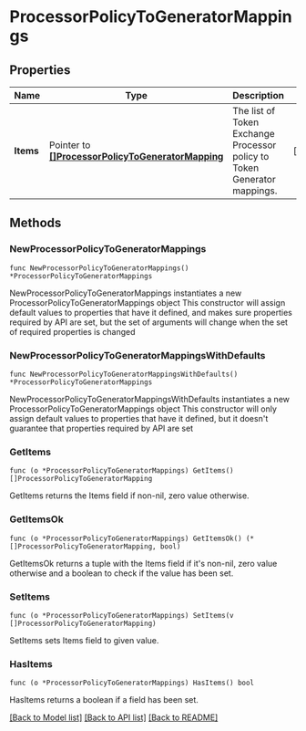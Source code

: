 # ProcessorPolicyToGeneratorMappings

## Properties

Name | Type | Description | Notes
------------ | ------------- | ------------- | -------------
**Items** | Pointer to [**[]ProcessorPolicyToGeneratorMapping**](ProcessorPolicyToGeneratorMapping.md) | The list of Token Exchange Processor policy to Token Generator mappings. | [optional] 

## Methods

### NewProcessorPolicyToGeneratorMappings

`func NewProcessorPolicyToGeneratorMappings() *ProcessorPolicyToGeneratorMappings`

NewProcessorPolicyToGeneratorMappings instantiates a new ProcessorPolicyToGeneratorMappings object
This constructor will assign default values to properties that have it defined,
and makes sure properties required by API are set, but the set of arguments
will change when the set of required properties is changed

### NewProcessorPolicyToGeneratorMappingsWithDefaults

`func NewProcessorPolicyToGeneratorMappingsWithDefaults() *ProcessorPolicyToGeneratorMappings`

NewProcessorPolicyToGeneratorMappingsWithDefaults instantiates a new ProcessorPolicyToGeneratorMappings object
This constructor will only assign default values to properties that have it defined,
but it doesn't guarantee that properties required by API are set

### GetItems

`func (o *ProcessorPolicyToGeneratorMappings) GetItems() []ProcessorPolicyToGeneratorMapping`

GetItems returns the Items field if non-nil, zero value otherwise.

### GetItemsOk

`func (o *ProcessorPolicyToGeneratorMappings) GetItemsOk() (*[]ProcessorPolicyToGeneratorMapping, bool)`

GetItemsOk returns a tuple with the Items field if it's non-nil, zero value otherwise
and a boolean to check if the value has been set.

### SetItems

`func (o *ProcessorPolicyToGeneratorMappings) SetItems(v []ProcessorPolicyToGeneratorMapping)`

SetItems sets Items field to given value.

### HasItems

`func (o *ProcessorPolicyToGeneratorMappings) HasItems() bool`

HasItems returns a boolean if a field has been set.


[[Back to Model list]](../README.md#documentation-for-models) [[Back to API list]](../README.md#documentation-for-api-endpoints) [[Back to README]](../README.md)


